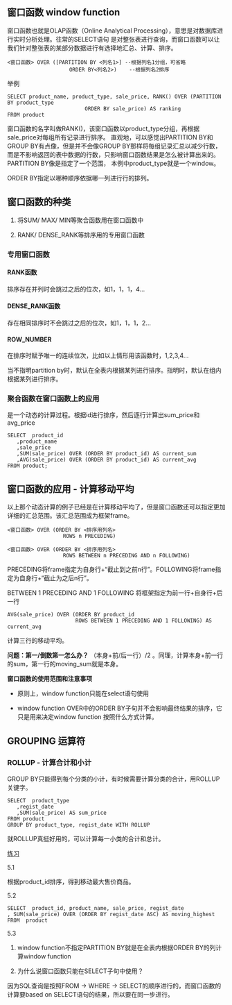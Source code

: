 ## 窗口函数 window function

窗口函数也就是OLAP函数（Online Analytical Processing），意思是对数据库进行实时分析处理。往常的SELECT语句
是对整张表进行查询，而窗口函数可以让我们针对整张表的某部分数据进行有选择地汇总、计算、排序。

    <窗口函数> OVER ([PARTITION BY <列名1>] --根据列名1分组，可省略
                        ORDER BY<列名2>)    --根据列名2排序
                     
举例

    SELECT product_name, product_type, sale_price, RANK() OVER (PARTITION BY product_type
                             ORDER BY sale_price) AS ranking
    FROM product 
    
窗口函数的名字叫做RANK()，该窗口函数以product_type分组，再根据sale_price对每组所有记录进行排序。
直观地，可以感觉出PARTITION BY和GROUP BY有点像，但是并不会像GROUP BY那样将每组记录汇总以减少行数，
而是不影响返回的表中数据的行数，只影响窗口函数结果是怎么被计算出来的。 PARTITION BY像是指定了一个范围，
本例中product_type就是一个window。

ORDER BY指定以哪种顺序依据哪一列进行行的排列。

## 窗口函数的种类

1. 将SUM/ MAX/ MIN等聚合函数用在窗口函数中

2. RANK/ DENSE_RANK等排序用的专用窗口函数

### 专用窗口函数

#### RANK函数

排序存在并列时会跳过之后的位次，如1，1，1，4...

#### DENSE_RANK函数

存在相同排序时不会跳过之后的位次，如1，1，1，2...

#### ROW_NUMBER

在排序时赋予唯一的连续位次，比如以上情形用该函数时，1,2,3,4...

当不指明partition by时，默认在全表内根据某列进行排序。指明时，默认在组内根据某列进行排序。

### 聚合函数在窗口函数上的应用

是一个动态的计算过程。根据id进行排序，然后逐行计算出sum_price和avg_price

    SELECT  product_id
       ,product_name
       ,sale_price
       ,SUM(sale_price) OVER (ORDER BY product_id) AS current_sum
       ,AVG(sale_price) OVER (ORDER BY product_id) AS current_avg  
    FROM product; 
    
    
## 窗口函数的应用 - 计算移动平均

以上那个动态计算的例子已经是在计算移动平均了，但是窗口函数还可以指定更加详细的汇总范围。该汇总范围成为框架frame。

    <窗口函数> OVER (ORDER BY <排序用列名>
                      ROWS n PRECEDING)
                      
    <窗口函数> OVER (ORDER BY <排序用列名>
                      ROWS BETWEEN n PRECEDING AND n FOLLOWING)
                      
PRECEDING将frame指定为自身行+“截止到之前n行”。FOLLOWING将frame指定为自身行+“截止为之后n行”。

BETWEEN 1 PRECEDING AND 1 FOLLOWING 将框架指定为前一行+自身行+后一行

    AVG(sale_price) OVER (ORDER BY product_id
                          ROWS BETWEEN 1 PRECEDING AND 1 FOLLOWING) AS current_avg
                          
计算三行的移动平均。

**问题：第一/倒数第一怎么办？** （本身+前/后一行）/2 。同理，计算本身+前一行的sum，第一行的moving_sum就是本身。

**窗口函数的使用范围和注意事项**

- 原则上，window function只能在select语句使用

- window function OVER中的ORDER BY子句并不会影响最终结果的排序，它只是用来决定window
 function 按照什么方式计算。
 
 
 ## GROUPING 运算符
 
 ### ROLLUP - 计算合计和小计
 
 GROUP BY只能得到每个分类的小计，有时候需要计算分类的合计，用ROLLUP关键字。
 
    SELECT  product_type
       ,regist_date
       ,SUM(sale_price) AS sum_price
    FROM product
    GROUP BY product_type, regist_date WITH ROLLUP 
 
 就ROLLUP真挺好用的，可以计算每一小类的合计和总计。
 
 [练习](http://datawhale.club/t/topic/472)
 
 5.1 
 
 根据product_id排序，得到移动最大售价商品。
 
 5.2
 
    SELECT  product_id, product_name, sale_price, regist_date
    , SUM(sale_price) OVER (ORDER BY regist_date ASC) AS moving_highest
    FROM  product
    
5.3

1) window function不指定PARTITION BY就是在全表内根据ORDER BY的列计算window function

2) 为什么说窗口函数只能在SELECT子句中使用？ 

因为SQL查询是按照FROM -> WHERE -> SELECT的顺序进行的，而窗口函数的计算要based on SELECT语句的结果，所以要在同一步进行。
